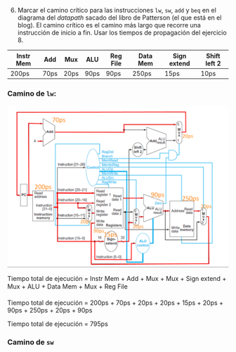 6. Marcar el camino crítico para las instrucciones `lw`, `sw`, `add` y `beq` en el diagrama del *datapath* sacado del libro de Patterson (el que está en el blog). El camino crítico es el camino más largo que recorre una instrucción de inicio a fin. Usar los tiempos de propagación del ejercicio 8.

|Instr Mem|Add|Mux|ALU|Reg File|Data Mem|Sign extend|Shift left 2|
|---|---|---|---|---|---|---|---|
|200ps|70ps|20ps|90ps|90ps|250ps|15ps|10ps|

### Camino de `lw`:

![datapath](./img/ej6a.png)

Tiempo total de ejecución = Instr Mem + Add + Mux + Mux + Sign extend + Mux + ALU + Data Mem + Mux + Reg File

Tiempo total de ejecución = 200ps + 70ps + 20ps + 20ps + 15ps + 20ps + 90ps + 250ps + 20ps + 90ps

Tiempo total de ejecución = 795ps

### Camino de `sw`